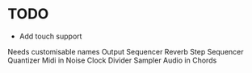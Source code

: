 # TODO
- Add touch support

Needs customisable names
  Output
  Sequencer
  Reverb
  Step Sequencer
  Quantizer
  Midi in
  Noise
  Clock Divider
  Sampler
  Audio in
  Chords